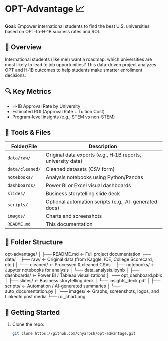 # OPT-Advantage 📈

**Goal:** Empower international students to find the best U.S. universities based on OPT-to-H‑1B success rates and ROI.

## 🚀 Overview
International students (like me!) want a roadmap: which universities are most likely to lead to job opportunities? This data-driven project analyzes OPT and H‑1B outcomes to help students make smarter enrollment decisions.

## 🔍 Key Metrics
- H‑1B Approval Rate by University
- Estimated ROI (Approval Rate ÷ Tuition Cost)
- Program-level insights (e.g., STEM vs non-STEM)

## 🔧 Tools & Files
| Folder/File            | Description |
|------------------------|-------------|
| `data/raw/`            | Original data exports (e.g., H‑1B reports, university data) |
| `data/cleaned/`        | Cleaned datasets (CSV form) |
| `notebooks/`           | Analysis notebooks using Python/Pandas |
| `dashboards/`          | Power BI or Excel visual dashboards |
| `slides/`              | Business storytelling slide deck |
| `scripts/`             | Optional automation scripts (e.g., AI-generated docs) |
| `images/`              | Charts and screenshots |
| `README.md`            | This documentation |

## 📁 Folder Structure

opt-advantage/
│
├── README.md ← Full project documentation
├── data/
│ ├── raw/ ← Original data (from Kaggle, ICE, College Scorecard, etc.)
│ └── cleaned/ ← Processed & cleaned CSVs
│
├── notebooks/ ← Jupyter notebooks for analysis
│ └── data_analysis.ipynb
│
├── dashboards/ ← Power BI / Tableau visualizations
│ └── opt_dashboard.pbix
│
├── slides/ ← Business storytelling deck
│ └── insights_deck.pdf
│
├── scripts/ ← Automation / AI-generated summaries
│ └── auto_documentation.py
│
└── images/ ← Graphs, screenshots, logos, and LinkedIn post media
└── roi_chart.png

## 📂 Getting Started
1. Clone the repo:
   ```bash
   git clone https://github.com/Chyarpsh/opt-advantage.git

